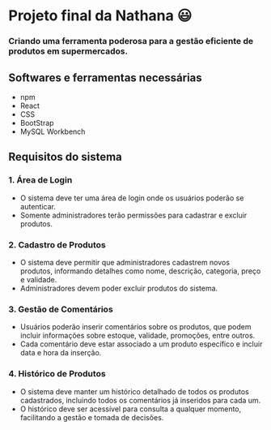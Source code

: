 # Projeto final da Nathana 😃
### Criando uma ferramenta poderosa para a gestão eficiente de produtos em supermercados.

## Softwares e ferramentas necessárias
- npm
- React
- CSS
- BootStrap
- MySQL Workbench
## Requisitos do sistema
### 1. Área de Login
-  O sistema deve ter uma área de login onde os usuários poderão se autenticar.
-  Somente administradores terão permissões para cadastrar e excluir produtos.
###  2. Cadastro de Produtos
- O sistema deve permitir que administradores cadastrem novos produtos, informando detalhes como nome, descrição, categoria, preço e validade.
- Administradores devem poder excluir produtos do sistema.
###  3. Gestão de Comentários
- Usuários poderão inserir comentários sobre os produtos, que podem incluir informações sobre estoque, validade, promoções, entre outros.
- Cada comentário deve estar associado a um produto específico e incluir data e hora da inserção.
###  4. Histórico de Produtos
- O sistema deve manter um histórico detalhado de todos os produtos cadastrados, incluindo todos os comentários já inseridos para cada um.
- O histórico deve ser acessível para consulta a qualquer momento, facilitando a gestão e tomada de decisões.